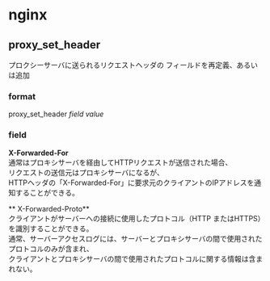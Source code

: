 # nginx

## proxy_set_header
プロクシーサーバに送られるリクエストヘッダの フィールドを再定義、あるいは追加

### format  
proxy_set_header *field* *value*

### field
**X-Forwarded-For**  
通常はプロキシサーバを経由してHTTPリクエストが送信された場合、  
リクエストの送信元はプロキシサーバになるが、  
HTTPヘッダの「X-Forwarded-For」に要求元のクライアントのIPアドレスを通知することができる。  

** X-Forwarded-Proto**  
クライアントがサーバーへの接続に使用したプロトコル（HTTP またはHTTPS）を識別することができる。  
通常、サーバーアクセスログには、サーバーとプロキシサーバの間で使用されたプロトコルのみが含まれ、  
クライアントとプロキシサーバの間で使用されたプロトコルに関する情報は含まれない。  
